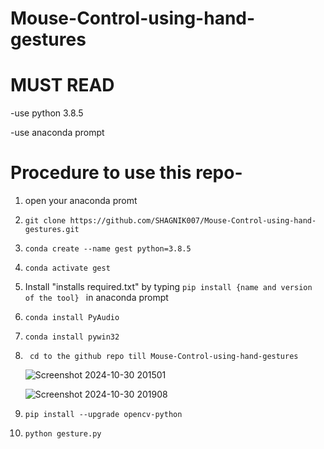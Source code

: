 # Mouse-Control-using-hand-gestures

# MUST READ

-use python 3.8.5

-use anaconda prompt

# Procedure to use this repo-

1. open your anaconda promt

2. ``` git clone https://github.com/SHAGNIK007/Mouse-Control-using-hand-gestures.git ```

3. ``` conda create --name gest python=3.8.5  ```

4.  ``` conda activate gest ```

5.  Install "installs required.txt" by typing ```pip install {name and version of the tool} ``` in anaconda prompt

6. ``` conda install PyAudio ```

7. ``` conda install pywin32 ```

8. ```  cd to the github repo till Mouse-Control-using-hand-gestures  ```
   
   ![Screenshot 2024-10-30 201501](https://github.com/user-attachments/assets/82587534-a5a7-46a3-90b0-9143cfbd3f17)



   ![Screenshot 2024-10-30 201908](https://github.com/user-attachments/assets/bd4abc3b-34b0-4d87-a3d5-2de135f97f75)


9. ``` pip install --upgrade opencv-python ```

10. ``` python gesture.py ```





   
